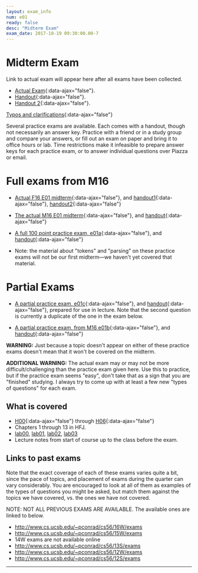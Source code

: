```yaml
---
layout: exam_info
num: e01
ready: false
desc: "Midterm Exam"
exam_date: 2017-10-19 09:30:00.00-7
---
```


# Midterm Exam

Link to actual exam will appear here after all exams have been collected.

* [Actual Exam](cs56_f17_e01/){:data-ajax="false"}.
* [Handout](cs56_f17_e01/handout/){:data-ajax="false"}.
* [Handout 2](cs56_f17_e01/handout2/){:data-ajax="false"}.


[Typos and clarifications](typos){:data-ajax="false"}

Several practice exams are available.  Each comes with a handout, though not necessarily an answer key.   Practice with a friend or in a study group and compare your answers, or fill out an exam on paper and bring it to office hours or lab.   Time restrictions make it infeasible to prepare answer keys for each practice exam, or to answer individual questions over Piazza or email.

# Full exams from M16

*    [Actual F16 E01 midterm](cs56_f16_e01/){:data-ajax="false"},
     and [handout1](cs56_f16_e01/handout/){:data-ajax="false"}, [handout2](cs56_f16_e01/handout2/){:data-ajax="false"}
*    [The actual M16 E01 midterm](cs56_m16_e01/){:data-ajax="false"}, 
     and [handout](cs56_m16_e01/handout/){:data-ajax="false"}
*    [A full 100 point practice exam, e01a](cs56_m16_e01_practice){:data-ajax="false"}, 
     and [handout](cs56_m16_e01_practice/handout){:data-ajax="false"}
     
   * Note: the material about "tokens" and "parsing" on these practice exams will not be our first midterm&mdash;we haven't yet covered that material.
     
# Partial Exams

*    [A partial practice exam, e01c](cs56_f16_e01_practice_c/){:data-ajax="false"},
     and [handout](cs56_f16_e01_practice_c/handout/){:data-ajax="false"}, prepared for use in lecture.
     Note that the second question is currently a duplicate of the one in the exam below.

*    [A partial practice exam, from M16 e01b](cs56_m16_e01_practice_b/){:data-ajax="false"},
     and [handout](cs56_m16_e01_practice_b/handout/){:data-ajax="false"}

<b>WARNING:</b> Just because a topic doesn't appear on either of these practice exams doesn't mean that it won't be covered on the midterm.
    
<b>ADDITIONAL WARNING:</b> The actual exam may or may not be more difficult/challenging than the practice
exam given here.   Use this to practice, but if the practice exam seems "easy", don't 
take that as a sign that you are "finished" studying.   I always try to come up with at least
a few new "types of questions" for each exam.

## What is covered

* [H00](/hwk/h00){:data-ajax="false"} through [H06](/hwk/h06){:data-ajax="false"}
* Chapters 1 through 13 in HFJ.
* [lab00](/lab/lab00), [lab01](/lab/lab01), [lab02](/lab/lab02),  [lab03](/lab/lab03)
* Lecture notes from start of course up to the class before the exam.

## Links to past exams

Note that the exact coverage of each of these exams varies quite a bit, since the pace of topics, and placement of exams during the quarter can vary considerably.  You are encouraged to look at all of them as examples of the types of questions you might be asked, but
match them against the topics we have covered, vs. the ones we have not covered.

NOTE: NOT ALL PREVIOUS EXAMS ARE AVAILABLE.    The available ones are linked to below.

* <http://www.cs.ucsb.edu/~pconrad/cs56/16W/exams> 
* <http://www.cs.ucsb.edu/~pconrad/cs56/15W/exams>
* 14W exams are not available online
* <http://www.cs.ucsb.edu/~pconrad/cs56/13S/exams>
* <http://www.cs.ucsb.edu/~pconrad/cs56/12W/exams>
* <http://www.cs.ucsb.edu/~pconrad/cs56/12S/exams>

---

<div style="display:none;">  http://ucsb-cs56-m16.github.io/exam/e01 </div>
